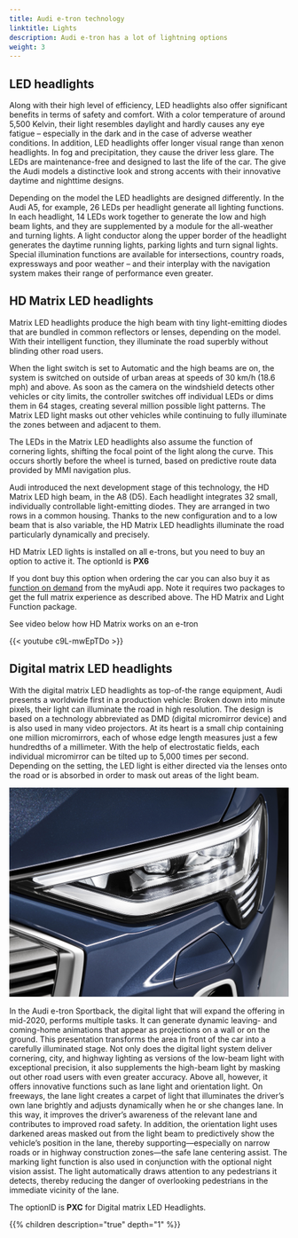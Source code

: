 ```yaml
---
title: Audi e-tron technology
linktitle: Lights
description: Audi e-tron has a lot of lightning options
weight: 3
---
```


## LED headlights

Along with their high level of efficiency, LED headlights also offer significant benefits in terms of safety and comfort. With a color temperature of around 5,500 Kelvin, their light resembles daylight and hardly causes any eye fatigue – especially in the dark and in the case of adverse weather conditions. In addition, LED headlights offer longer visual range than xenon headlights. In fog and precipitation, they cause the driver less glare. The LEDs are maintenance-free and designed to last the life of the car. The give the Audi models a distinctive look and strong accents with their innovative daytime and nighttime designs.

Depending on the model the LED headlights are designed differently. In the Audi A5, for example, 26 LEDs per headlight generate all lighting functions. In each headlight, 14 LEDs work together to generate the low and high beam lights, and they are supplemented by a module for the all-weather and turning lights. A light conductor along the upper border of the headlight generates the daytime running lights, parking lights and turn signal lights. Special illumination functions are available for intersections, country roads, expressways and poor weather – and their interplay with the navigation system makes their range of performance even greater.

## HD Matrix LED headlights

Matrix LED headlights produce the high beam with tiny light-emitting diodes that are bundled in common reflectors or lenses, depending on the model. With their intelligent function, they illuminate the road superbly without blinding other road users.

When the light switch is set to Automatic and the high beams are on, the system is switched on outside of urban areas at speeds of 30 km/h (18.6 mph) and above. As soon as the camera on the windshield detects other vehicles or city limits, the controller switches off individual LEDs or dims them in 64 stages, creating several million possible light patterns. The Matrix LED light masks out other vehicles while continuing to fully illuminate the zones between and adjacent to them.

The LEDs in the Matrix LED headlights also assume the function of cornering lights, shifting the focal point of the light along the curve. This occurs shortly before the wheel is turned, based on predictive route data provided by MMI navigation plus. 

Audi introduced the next development stage of this technology, the HD Matrix LED high beam, in the A8 (D5). Each headlight integrates 32 small, individually controllable light-emitting diodes. They are arranged in two rows in a common housing. Thanks to the new configuration and to a low beam that is also variable, the HD Matrix LED headlights illuminate the road particularly dynamically and precisely.

HD Matrix LED lights is installed on all e-trons, but you need to buy an option to active it. The optionId is **PX6**

If you dont buy this option when ordering the car you can also buy it as [function on demand](/models/e-tron/technology/fod/) from the myAudi app. Note it requires two packages to get the full matrix experience as described above. The HD Matrix and Light Function package.

See video below how HD Matrix works on an e-tron

{{< youtube c9L-mwEpTDo >}}

## Digital matrix LED headlights

With the digital matrix LED headlights as top-of-the range equipment, Audi presents a worldwide first in a production vehicle: Broken down into minute pixels, their light can illuminate the road in high resolution. The design is based on a technology abbreviated as DMD (digital micromirror device) and is also used in many video projectors. At its heart is a small chip containing one million micromirrors, each of whose edge length measures just a few hundredths of a millimeter. With the help of electrostatic fields, each individual micromirror can be tilted up to 5,000 times per second. Depending on the setting, the LED light is either directed via the lenses onto the road or is absorbed in order to mask out areas of the light beam.

![Audi e-tron 55 Sportback in Daytona Grey](digital_matrix_1.jpg "Digital Matrix Head lights")

In the Audi e-tron Sportback, the digital light that will expand the offering in mid-2020, performs multiple tasks. It can generate dynamic leaving- and coming-home animations that appear as projections on a wall or on the ground. This presentation transforms the area in front of the car into a carefully illuminated stage. Not only does the digital light system deliver cornering, city, and highway lighting as versions of the low-beam light with exceptional precision, it also supplements the high-beam light by masking out other road users with even greater accuracy. Above all, however, it offers innovative functions such as lane light and orientation light. On freeways, the lane light creates a carpet of light that illuminates the driver’s own lane brightly and adjusts dynamically when he or she changes lane. In this way, it improves the driver’s awareness of the relevant lane and contributes to improved road safety. In addition, the orientation light uses darkened areas masked out from the light beam to predictively show the vehicle’s position in the lane, thereby supporting—especially on narrow roads or in highway construction zones—the safe lane centering assist. The marking light function is also used in conjunction with the optional night vision assist. The light automatically draws attention to any pedestrians it detects, thereby reducing the danger of overlooking pedestrians in the immediate vicinity of the lane.

The optionID is **PXC** for Digital matrix LED Headlights.

<script src="https://www.audimedia.tv/embed.js" id="amc-video-5298-en"></script>

{{% children description="true" depth="1" %}}
